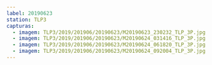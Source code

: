 ```yaml
---
label: 20190623
station: TLP3
capturas:
  - imagem: TLP3/2019/201906/20190623/M20190623_230232_TLP_3P.jpg
  - imagem: TLP3/2019/201906/20190623/M20190624_031416_TLP_3P.jpg
  - imagem: TLP3/2019/201906/20190623/M20190624_061820_TLP_3P.jpg
  - imagem: TLP3/2019/201906/20190623/M20190624_092004_TLP_3P.jpg
---
```

